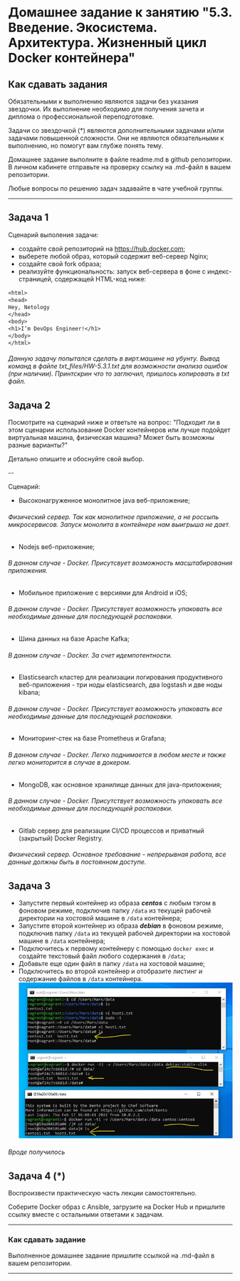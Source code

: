
# Домашнее задание к занятию "5.3. Введение. Экосистема. Архитектура. Жизненный цикл Docker контейнера"

## Как сдавать задания

Обязательными к выполнению являются задачи без указания звездочки. Их выполнение необходимо для получения зачета и диплома о профессиональной переподготовке.

Задачи со звездочкой (*) являются дополнительными задачами и/или задачами повышенной сложности. Они не являются обязательными к выполнению, но помогут вам глубже понять тему.

Домашнее задание выполните в файле readme.md в github репозитории. В личном кабинете отправьте на проверку ссылку на .md-файл в вашем репозитории.

Любые вопросы по решению задач задавайте в чате учебной группы.

---

## Задача 1

Сценарий выполения задачи:

- создайте свой репозиторий на https://hub.docker.com;
- выберете любой образ, который содержит веб-сервер Nginx;
- создайте свой fork образа;
- реализуйте функциональность:
запуск веб-сервера в фоне с индекс-страницей, содержащей HTML-код ниже:
```
<html>
<head>
Hey, Netology
</head>
<body>
<h1>I’m DevOps Engineer!</h1>
</body>
</html>
```   
 
###### Данную задачу попытался сделать в вирт.машине на убунту. Вывод команд в файле txt_files/HW-5.3.1.txt для возможности анализа ошибок (при наличии). Принтскрин что то заглючил, пришлось копировать в txt файл.  

## Задача 2

Посмотрите на сценарий ниже и ответьте на вопрос:
"Подходит ли в этом сценарии использование Docker контейнеров или лучше подойдет виртуальная машина, физическая машина? Может быть возможны разные варианты?"

Детально опишите и обоснуйте свой выбор.

--

Сценарий:

- Высоконагруженное монолитное java веб-приложение;  
###### Физический сервер. Так как монолитное приложение, а не россыпь микросервисов. Запуск монолита в контейнере нам выигрыша не дает.  
- Nodejs веб-приложение;  
###### В данном случае - Docker. Присутсвует возможность масштабирования приложения.  
- Мобильное приложение c версиями для Android и iOS;  
###### В данном случае - Docker. Присутствует возможность упаковать все необходимые данные для последующей распаковки.  
- Шина данных на базе Apache Kafka;  
###### В данном случае - Docker. За счет идемпотентности.   
- Elasticsearch кластер для реализации логирования продуктивного веб-приложения - три ноды elasticsearch, два logstash и две ноды kibana;  
###### В данном случае - Docker. Присутствует возможность упаковать все необходимые данные для последующей распаковки.  
- Мониторинг-стек на базе Prometheus и Grafana;  
###### В данном случае - Docker. Легко поднимается в любом месте и также легко мониторится в случае в докером.  
- MongoDB, как основное хранилище данных для java-приложения;  
###### В данном случае - Docker. Присутствует возможность упаковать все необходимые данные для последующей распаковки.  
- Gitlab сервер для реализации CI/CD процессов и приватный (закрытый) Docker Registry.  
###### Физический сервер. Основное требование - непрерывная работа, все данные должны быть в постоянном доступе.  

## Задача 3

- Запустите первый контейнер из образа ***centos*** c любым тэгом в фоновом режиме, подключив папку ```/data``` из текущей рабочей директории на хостовой машине в ```/data``` контейнера;
- Запустите второй контейнер из образа ***debian*** в фоновом режиме, подключив папку ```/data``` из текущей рабочей директории на хостовой машине в ```/data``` контейнера;
- Подключитесь к первому контейнеру с помощью ```docker exec``` и создайте текстовый файл любого содержания в ```/data```;
- Добавьте еще один файл в папку ```/data``` на хостовой машине;
- Подключитесь во второй контейнер и отобразите листинг и содержание файлов в ```/data``` контейнера.  
![IMG](/images/Virt-5.3.3.jpg)  
###### Вроде получилось

## Задача 4 (*)

Воспроизвести практическую часть лекции самостоятельно.

Соберите Docker образ с Ansible, загрузите на Docker Hub и пришлите ссылку вместе с остальными ответами к задачам.


---

### Как cдавать задание

Выполненное домашнее задание пришлите ссылкой на .md-файл в вашем репозитории.

---